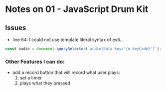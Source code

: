 # Notes on 01 - JavaScript Drum Kit

## Issues
- line 64: I could not use template literal syntax of es6...
```JavaScript
const audio = document.querySelector(`audio[data-key='{e.keyCode}']`);
```

### Other Features I can do:
* add a record button that will record what user plays:
  1) set a timer
  2) plays what they pressed

